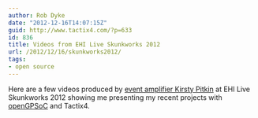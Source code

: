 ```yaml
---
author: Rob Dyke
date: "2012-12-16T14:07:15Z"
guid: http://www.tactix4.com/?p=633
id: 836
title: Videos from EHI Live Skunkworks 2012
url: /2012/12/16/skunkworks2012/
tags:
- open source
---
```

Here are a few videos produced by [event amplifier Kirsty Pitkin](http://eventamplifier.com/about-event-amplifier/) at EHI Live Skunkworks 2012 showing me presenting my recent projects with [openGPSoC](http://www.opengpsoc.org/) and Tactix4.

<!-- iframe plugin v.3.0 wordpress.org/plugins/iframe/ -->